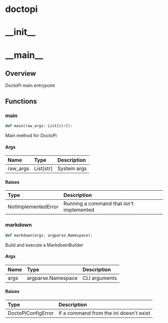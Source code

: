 
doctopi
=======

# \_\_init\_\_

# \_\_main\_\_

## Overview


DoctoPi main entrypoint


## Functions

### main


```python
def main(raw_args: List[str]):
```

Main method for DoctoPi

#### Args

|Name|Type|Description|
| :--- | :--- | :--- |
|raw_args|List[str]|System args|

#### Raises

|Type|Description|
| :--- | :--- |
|NotImplementedError|Running a command that isn't implemented|

### markdown


```python
def markdown(args: argparse.Namespace):
```

Build and execute a MarkdownBuilder

#### Args

|Name|Type|Description|
| :--- | :--- | :--- |
|args|argparse.Namespace|CLI arguments|

#### Raises

|Type|Description|
| :--- | :--- |
|DoctoPiConfigError|If a command from the ini doesn't exist|
